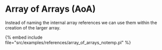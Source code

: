 # Array of Arrays (AoA)


Instead of naming the internal array references we can use them within the creation of the larger array.

{% embed include file="src/examples/references/array_of_arrays_notemp.pl" %}

